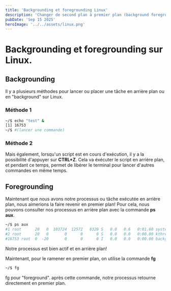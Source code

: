 ```yaml
---
title: 'Backgrounding et foregrounding Linux'
description: 'Changer de second plan à premier plan (background foreground) dans linux'
pubDate: 'Sep 15 2025'
heroImage: '../../assets/linux.png'
---
```


# Backgrounding et foregrounding sur Linux.
## Backgrounding
Il y a plusieurs méthodes pour lancer ou placer une tâche en arrière plan ou en "background" sur Linux.

### Méthode 1
```sh
~/$ echo "test" &
[1] 16753
~/$ #(lancer une commande)
```

### Méthode 2
Mais également, lorsqu'un script est en cours d'exécution, il y a la possibilité d'appuyer sur **CTRL+Z**.
Cela va éxécuter le script en arrière plan, et pendant ce temps, permet de libérer le terminal pour lancer d'autres commandes en même temps.

## Foregrounding
Maintenant que nous avons notre processus ou tâche exécutée en arrière plan, nous aimerions la faire revenir en premier plan!
Pour cela, nous pouvons consulter nos processus en arrière plan avec la commande **ps aux**.

```sh
~/$ ps aux
#1 root      20   0  103724  12572   8320 S   0.0   0.6   0:01.60 systemd                                                 
#2 root      20   0       0      0      0 S   0.0   0.0   0:00.00 kthreadd                                                
#16753 root  0  -20       0      0      0 I   0.0   0.0   0:00.00 backgrounded.sh
```

Notre processus est bien actif et en arrière plan!

Maintenant, pour le ramener en premier plan, on utilise la commande **fg**

```sh
~/$ fg
```

fg pour "foreground".
après cette commande, notre processus retourne directement en premier plan.